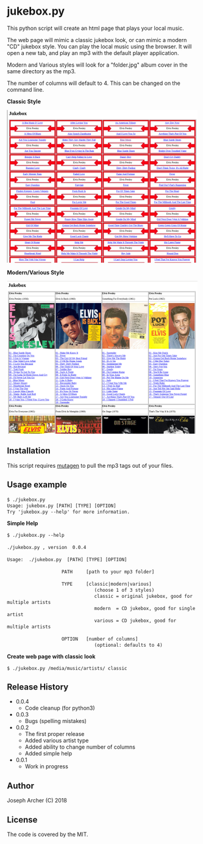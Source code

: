 # jukebox.py

This python script will create an html page that plays your local music.

The web page will mimic a classic jukebox look, or can mimic a modern "CD" jukebox style.
You can play the local music using the browser. It will open a new tab, and play an mp3 with the default player application.

Modern and Various styles will look for a "folder.jpg" album cover in the same directory as the mp3.

The number of columns will default to 4. This can be changed on the command line.


**Classic Style**

![classic](images/classic.png)


**Modern/Various Style**

![modern](images/modern.png)


## Installation

This script requires [mutagen](https://github.com/quodlibet/mutagen) to pull the mp3 tags out of your files.


## Usage example

```
$ ./jukebox.py 
Usage: jukebox.py [PATH] [TYPE] [OPTION]
Try 'jukebox.py --help' for more information.
```

**Simple Help**
```
$ ./jukebox.py --help

./jukebox.py , version  0.0.4

Usage:  ./jukebox.py  [PATH] [TYPE] [OPTION]

                    PATH     [path to your mp3 folder]

                    TYPE     [classic|modern|various]
                                (choose 1 of 3 styles)
                                classic = original jukebox, good for multiple artists
                                modern  = CD jukebox, good for single artist
                                various = CD jukebox, good for multiple artists                                

                    OPTION   [number of columns]
                                (optional: defaults to 4)
```

**Create web page with classic look**
```
$ ./jukebox.py /media/music/artists/ classic
```

## Release History

* 0.0.4
    * Code cleanup (for python3)
* 0.0.3
    * Bugs (spelling mistakes)
* 0.0.2
    * The first proper release
    * Added various artist type
    * Added ability to change number of columns
    * Added simple help
* 0.0.1
    * Work in progress


## Author

Joseph Archer (C) 2018


## License

The code is covered by the MIT.
